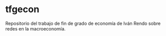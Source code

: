 # tfgecon
Repositorio del trabajo de fin de grado de economía de Iván Rendo sobre redes en la macroeconomía.
